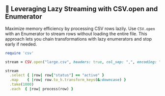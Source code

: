## 🔄 Leveraging Lazy Streaming with CSV.open and Enumerator

Maximize memory efficiency by processing CSV rows lazily. Use `CSV.open` with an Enumerator to stream rows without loading the entire file. This approach lets you chain transformations with lazy enumerators and stop early if needed.

```ruby
require 'csv'

stream = CSV.open("large.csv", headers: true, col_sep: ",", encoding: "bom|utf-8").lazy

stream
  .select { |row| row["status"] == "active" }
  .map    { |row| row.to_h.transform_keys(&:downcase) }
  .take(1000)
  .each  { |row| process(row) }
```